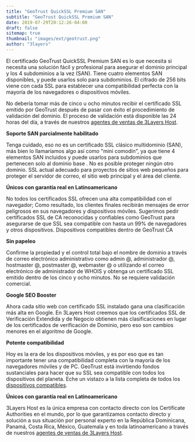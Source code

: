 ```yaml
---
title: "GeoTrust QuickSSL Premium SAN"
subtitle: "GeoTrust QuickSSL Premium SAN"
date: 2019-07-29T20:12:26-04:00
draft: false
sitemap: true
thumbnail: "images/ext/geotrust.png"
author: "3layers"
---
```


El certificado GeoTrust QuickSSL Premium SAN es lo que necesita si necesita una solución fácil y profesional para asegurar el dominio principal y los 4 subdominios a la vez (SAN). Tiene cuatro elementos SAN disponibles, y puede usarlos solo para subdominios. El cifrado de 256 bits viene con cada SSL para establecer una compatibilidad perfecta con la mayoría de los navegadores o dispositivos móviles.

No debería tomar más de cinco u ocho minutos recibir el certificado SSL emitido por GeoTrust después de pasar con éxito el procedimiento de validación del dominio. El proceso de validación está disponible las 24 horas del día, a través de nuestros [agentes de ventas de 3Layers Host](https://3layers.host/contact/).

**Soporte SAN parcialmente habilitado**

Tenga cuidado, eso no es un certificado SSL clásico multidominio (SAN), más bien lo llamaríamos algo así como "mini comodín", ya que tiene 4 elementos SAN incluidos y puede usarlos para subdominios que pertenecen solo al dominio base . No es posible proteger ningún otro dominio. SSL actual adecuado para proyectos de sitios web pequeños para proteger el servidor de correo, el sitio web principal y el área del cliente.

**Únicos con garantía real en Latinoamericano**

No todos los certificados SSL ofrecen una alta compatibilidad con el navegador; Como resultado, los clientes finales recibirán mensajes de error peligrosos en sus navegadores y dispositivos móviles. Sugerimos pedir certificados SSL de CA reconocidas y confiables como GeoTrust para asegurarse de que SSL sea compatible con hasta un 99% de navegadores y otros dispositivos. Dispositivos compatibles dentro de GeoTrust CA

**Sin papeleo**

Confirme la propiedad y el control total bajo el nombre de dominio a través de correo electrónico administrativo como admin @, administrador @, hostmaster @, postmaster @, webmaster @ o utilizando el correo electrónico de administrador de WHOIS y obtenga un certificado SSL emitido dentro de los cinco y ocho minutos. No se requiere validación comercial.

**Google SEO Booster**

Ahora cada sitio web con certificado SSL instalado gana una clasificación más alta en Google. En 3Layers Host creemos que los certificados SSL de Verificación Extendida y de Negocio obtienen más clasificaciones en lugar de los certificados de verificación de Dominio, pero eso son cambios menores en el algoritmo de Google.

**Potente compatibilidad**

Hoy es la era de los dispositivos móviles, y es por eso que es tan importante tener una compatibilidad completa con la mayoría de los navegadores móviles y de PC. GeoTrust está invirtiendo fondos sustanciales para hacer que su SSL sea compatible con todos los dispositivos del planeta. Eche un vistazo a la lista completa de todos los [dispositivos compatibles](https://3layers.host/blog/compatibilidad-de-dispositivos-con-ssl/).

**Únicos con garantía real en Latinoamericano**

3Layers Host es la única empresa con contacto directo con los Certificate Authorities en el mundo, por lo que garantizamos contacto directo y solución a sus situación por personal experto en la República Dominicana, Panamá, Costa Rica, México, Guatemala y en toda latinoamericano a través de nuestros [agentes de ventas de 3Layers Host](https://3layers.host/contact/).